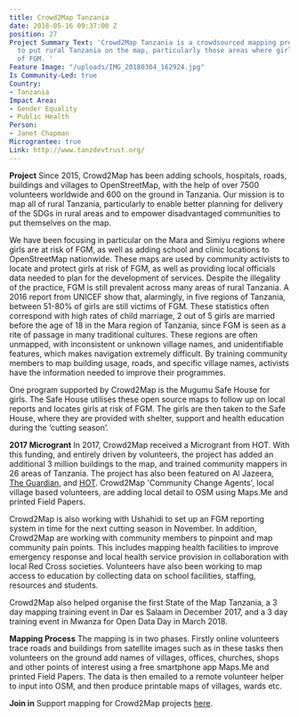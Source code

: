 ```yaml
---
title: Crowd2Map Tanzania
date: 2018-05-16 09:37:00 Z
position: 27
Project Summary Text: 'Crowd2Map Tanzania is a crowdsourced mapping project aiming
  to put rural Tanzania on the map, particularly those areas where girls are at risk
  of FGM. '
Feature Image: "/uploads/IMG_20180304_162924.jpg"
Is Community-Led: true
Country:
- Tanzania
Impact Area:
- Gender Equality
- Public Health
Person:
- Janet Chapman
Micrograntee: true
Link: http://www.tanzdevtrust.org/
---
```


**Project**
Since 2015, Crowd2Map has been adding schools, hospitals, roads, buildings and villages to OpenStreetMap, with the help of over 7500 volunteers worldwide and 600 on the ground in Tanzania. Our mission is to map all of rural Tanzania, particularly to enable better planning for delivery of the SDGs in rural areas and to empower disadvantaged communities to put themselves on the map.

We have been focusing in particular on the Mara and Simiyu regions where girls are at risk of FGM, as well as adding school and clinic locations to OpenStreetMap nationwide. These maps are used by community activists to locate and protect girls at risk of FGM, as well as providing local officials data needed to plan for the development of services. Despite the illegality of the practice, FGM is still prevalent across many areas of rural Tanzania. A 2016 report from UNICEF show that, alarmingly, in five regions of Tanzania, between 51-80% of girls are still victims of FGM. These statistics often correspond with high rates of child marriage, 2 out of 5 girls are married before the age of 18 in the Mara region of Tanzania, since FGM is seen as a rite of passage in many traditional cultures. These regions are often unmapped, with inconsistent or unknown village names, and unidentifiable features, which makes navigation extremely difficult. By training community members to map building usage, roads, and specific village names, activists have the information needed to improve their programmes.

One program supported by Crowd2Map is the Mugumu Safe House for girls. The Safe House utilises these open source maps to follow up on local reports and locates girls at risk of FGM. The girls are then taken to the Safe House, where they are provided with shelter, support and health education during the ‘cutting season’.

**2017 Microgrant**
In 2017, Crowd2Map received a Microgrant from HOT. With this funding, and entirely driven by volunteers, the project has added an additional 3 million buildings to the map, and trained community mappers in 26 areas of Tanzania. The project has also been featured on Al Jazeera, [The Guardian](https://www.theguardian.com/society/2017/feb/06/online-mapping-tool-gives-fgm-runaways-a-path-to-help), and [HOT](https://youtu.be/AW3v18ZJYDg). Crowd2Map 'Community Change Agents', local village based volunteers, are adding local detail to OSM using Maps.Me and printed Field Papers.
 
Crowd2Map is also working with Ushahidi to set up an FGM reporting system in time for the next cutting season in November. In addition, Crowd2Map are working with community members to pinpoint and map community pain points. This includes mapping health facilities to improve emergency response and local health service provision in collaboration with local Red Cross societies. Volunteers have also been working to map access to education by collecting data on school facilities, staffing, resources and students. 

Crowd2Map also helped organise the first State of the Map Tanzania, a 3 day mapping training event in Dar es Salaam in December 2017, and a 3 day training event in Mwanza for Open Data Day in March 2018.

**Mapping Process**
The mapping is in two phases. Firstly online volunteers trace roads and buildings from satellite images such as in these tasks then volunteers on the ground add names of villages, offices, churches, shops and other points of interest using a free smartphone app Maps.Me and printed Field Papers. The data is then emailed to a remote volunteer helper to input into OSM, and then produce printable maps of villages, wards etc.

**Join in**
Support mapping for Crowd2Map projects [here](https://tasks.hotosm.org/contribute?difficulty=ALL&organisation=Tanzania%20Development%20Trust).